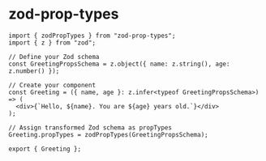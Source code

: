 # zod-prop-types

```tsx
import { zodPropTypes } from "zod-prop-types";
import { z } from "zod";

// Define your Zod schema
const GreetingPropsSchema = z.object({ name: z.string(), age: z.number() });

// Create your component
const Greeting = ({ name, age }: z.infer<typeof GreetingPropsSchema>) => (
  <div>{`Hello, ${name}. You are ${age} years old.`}</div>
);

// Assign transformed Zod schema as propTypes
Greeting.propTypes = zodPropTypes(GreetingPropsSchema);

export { Greeting };
```

<!--

This template provides a minimal setup to get React working in Vite with HMR and some ESLint rules.

Currently, two official plugins are available:

- [@vitejs/plugin-react](https://github.com/vitejs/vite-plugin-react/blob/main/packages/plugin-react/README.md) uses [Babel](https://babeljs.io/) for Fast Refresh
- [@vitejs/plugin-react-swc](https://github.com/vitejs/vite-plugin-react-swc) uses [SWC](https://swc.rs/) for Fast Refresh

## Expanding the ESLint configuration

If you are developing a production application, we recommend updating the configuration to enable type aware lint rules:

- Configure the top-level `parserOptions` property like this:

```js
   parserOptions: {
    ecmaVersion: 'latest',
    sourceType: 'module',
    project: ['./tsconfig.json', './tsconfig.node.json'],
    tsconfigRootDir: __dirname,
   },
```

- Replace `plugin:@typescript-eslint/recommended` to `plugin:@typescript-eslint/recommended-type-checked` or `plugin:@typescript-eslint/strict-type-checked`
- Optionally add `plugin:@typescript-eslint/stylistic-type-checked`
- Install [eslint-plugin-react](https://github.com/jsx-eslint/eslint-plugin-react) and add `plugin:react/recommended` & `plugin:react/jsx-runtime` to the `extends` list

-->

